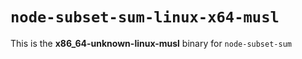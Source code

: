 # `node-subset-sum-linux-x64-musl`

This is the **x86_64-unknown-linux-musl** binary for `node-subset-sum`
